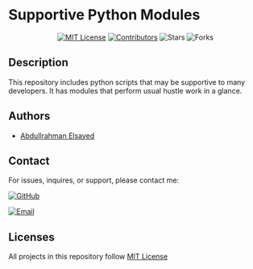 
# Supportive Python Modules

<div style='text-align: center'>

[![MIT License](https://img.shields.io/github/license/AbdullElsayed/SupportivePythonModules?label=License)](https://github.com/AbdullElsayed/SupportivePythonModules/blob/main/LICENSE)
[![Contributors](https://img.shields.io/github/contributors/AbdullElsayed/SupportivePythonModules?label=Contributors)](https://github.com/AbdullElsayed/SupportivePythonModules/graphs/contributors)
![Stars](https://img.shields.io/github/stars/AbdullElsayed/SupportivePythonModules?label=Stars)
![Forks](https://img.shields.io/github/forks/AbdullElsayed/SupportivePythonModules?label=Forks)

</div>

## Description

This repository includes python scripts that may be supportive to many developers. It has modules that perform usual hustle work in a glance.

## Authors

- [Abdullrahman Elsayed](https://www.github.com/AbdullElsayed)


## Contact

For issues, inquires, or support, please contact me:


[![GitHub](https://img.shields.io/badge/GitHub-%40AbdullElsayed-black)](https://github.com/AbdullElsayed/)

[![Email](https://img.shields.io/badge/Email-abdull15199%40gmail.com-black)](mailto:abdull15199.gmail.com)

## Licenses

All projects in this repository follow [MIT License](https://github.com/AbdullElsayed/SupportivePythonModules/blob/main/LICENSE)

